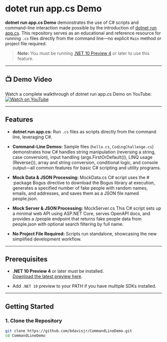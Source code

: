 # dotet run app.cs Demo

**dotnet run app.cs Demo** demonstrates the use of C# scripts and command-line interaction made possible by the introduction of [dotnet run app.cs](https://devblogs.microsoft.com/dotnet/announcing-dotnet-run-app/). This repository serves as an educational and reference resource for running `.cs` files directly from the command line—no explicit `Main` method or project file required.

> **Note:** You must be running [.NET 10 Preview 4](https://dotnet.microsoft.com/en-us/download/dotnet/10.0) or later to use this feature.

---

## 📺 Demo Video

Watch a complete walkthrough of dotnet run app.cs Demo on YouTube:  
[![Watch on YouTube](https://img.shields.io/badge/Watch-YouTube-red?logo=youtube)](https://www.youtube.com/watch?v=YOUR_VIDEO_ID)



---

## Features

- **dotnet run app.cs:** Run `.cs` files as scripts directly from the command line, leveraging C#.
- **Command-Line Demos:** Sample files (`hello.cs`, `CodingChallenge.cs`) demonstrates how C# handles string manipulation (reversing a string, case conversion), input handling (args.FirstOrDefault()), LINQ usage (Reverse()), array and string  conversion, conditional logic, and console output—all common features for basic C# scripting and utility programs.
 
- **Mock Data & JSON Processing:** MockData.cs  C# script uses the # :package Bogus directive to download the Bogus library at execution, generates a specified number of fake people with random names, emails, and addresses, and saves them as a JSON file named people.json.

- **Mock Server & JSON Processing:** MockServer.cs  This C# script sets up a minimal web API using ASP.NET Core, serves OpenAPI docs, and provides a /people endpoint that returns fake people data from people.json with optional search filtering by full name.
- **No Project File Required:** Scripts run standalone, showcasing the new simplified development workflow.

---

## Prerequisites

- **.NET 10 Preview 4** or later must be installed.  
  [Download the latest preview here](https://dotnet.microsoft.com/en-us/download/dotnet/10.0).

- Add `.NET 10` preview to your PATH if you have multiple SDKs installed.

---

## Getting Started

### 1. Clone the Repository

```bash
git clone https://github.com/bdavisjr/CommandLineDemo.git
cd CommandLineDemo
